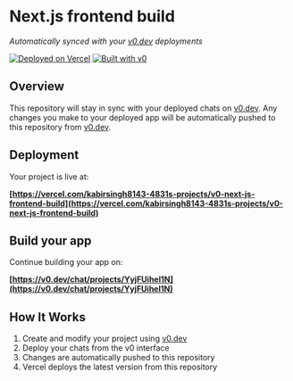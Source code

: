 # Next.js frontend build

*Automatically synced with your [v0.dev](https://v0.dev) deployments*

[![Deployed on Vercel](https://img.shields.io/badge/Deployed%20on-Vercel-black?style=for-the-badge&logo=vercel)](https://vercel.com/kabirsingh8143-4831s-projects/v0-next-js-frontend-build)
[![Built with v0](https://img.shields.io/badge/Built%20with-v0.dev-black?style=for-the-badge)](https://v0.dev/chat/projects/YyjFUihel1N)

## Overview

This repository will stay in sync with your deployed chats on [v0.dev](https://v0.dev).
Any changes you make to your deployed app will be automatically pushed to this repository from [v0.dev](https://v0.dev).

## Deployment

Your project is live at:

**[https://vercel.com/kabirsingh8143-4831s-projects/v0-next-js-frontend-build](https://vercel.com/kabirsingh8143-4831s-projects/v0-next-js-frontend-build)**

## Build your app

Continue building your app on:

**[https://v0.dev/chat/projects/YyjFUihel1N](https://v0.dev/chat/projects/YyjFUihel1N)**

## How It Works

1. Create and modify your project using [v0.dev](https://v0.dev)
2. Deploy your chats from the v0 interface
3. Changes are automatically pushed to this repository
4. Vercel deploys the latest version from this repository
